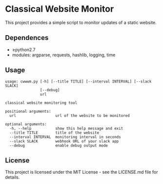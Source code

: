 # Classical Website Monitor
This project provides a simple script to monitor updates of a static website.


## Dependences
- &ge;python2.7
- modules: argparse, requests, hashlib, logging, time

## Usage
```
usage: cwwwm.py [-h] [--title TITLE] [--interval INTERVAL] [--slack SLACK]
                [--debug]
                url

classical website monitoring tool

positional arguments:
  url                  url of the website to be monitored

optional arguments:
  -h, --help           show this help message and exit
  --title TITLE        title of the website
  --interval INTERVAL  monitoring interval in seconds
  --slack SLACK        webhook URL of your slack app
  --debug              enable debug output mode
```

## License
This project is licensed under the MIT License - see the LICENSE.md file for details.
